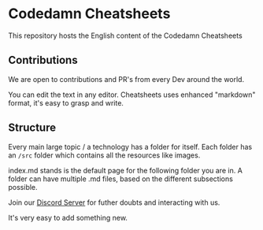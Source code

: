 # Codedamn Cheatsheets

This repository hosts the English content of the Codedamn Cheatsheets

## Contributions
We are open to contributions and PR's from every Dev around the world.

You can edit the text in any editor. Cheatsheets uses enhanced "markdown" format, it's easy to grasp and write.

## Structure
Every main large topic / a technology has a folder for itself.
Each folder has an `/src` folder which contains all the resources like images. 

index.md stands is the default page for the following folder you are in.
A folder can have multiple .md files, based on the different subsections possible. 

Join our [Discord Server](https://discord.com/invite/brtAY92J2r) for futher doubts and interacting with us. 

It's very easy to add something new.
